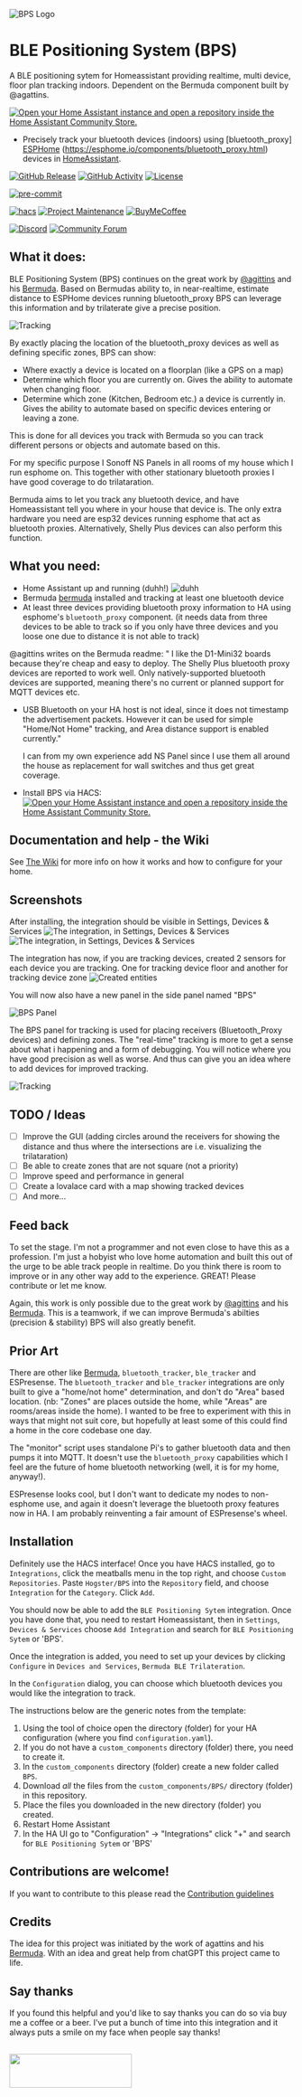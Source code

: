 ![BPS Logo](img/icon.png)
# BLE Positioning System (BPS)
A BLE positioning sytem for Homeassistant providing realtime, multi device, floor plan tracking indoors. Dependent on the Bermuda component built by @agattins. 

[![Open your Home Assistant instance and open a repository inside the Home Assistant Community Store.](https://my.home-assistant.io/badges/hacs_repository.svg)](https://my.home-assistant.io/redirect/hacs_repository/?owner=Hogster&repository=BPS&category=Integration)

- Precisely track your bluetooth devices (indoors) using [bluetooth_proxy] [ESPHome](https://esphome.io/) (https://esphome.io/components/bluetooth_proxy.html) devices in [HomeAssistant](https://home-assistant.io/).

[![GitHub Release][releases-shield]][releases]
[![GitHub Activity][commits-shield]][commits]
[![License][license-shield]](LICENSE)

[![pre-commit][pre-commit-shield]][pre-commit]

[![hacs][hacsbadge]][hacs]
[![Project Maintenance][maintenance-shield]][user_profile]
[![BuyMeCoffee][buymecoffeebadge]][buymecoffee]

[![Discord][discord-shield]][discord]
[![Community Forum][forum-shield]][forum]

## What it does:

BLE Positioning System (BPS) continues on the great work by [@agittins](https://github.com/agittins) and his [Bermuda](https://github.com/agittins/bermuda).
Based on Bermudas ability to, in near-realtime, estimate distance to ESPHome devices running bluetooth_proxy BPS can leverage this information and by trilaterate give a precise position.

![Tracking](img/screenshots/bps_tracking.gif)

By exactly placing the location of the bluetooth_proxy devices as well as defining specific zones, BPS can show:
- Where exactly a device is located on a floorplan (like a GPS on a map)
- Determine which floor you are currently on. Gives the ability to automate when changing floor.
- Determine which zone (Kitchen, Bedroom etc.) a device is currently in. Gives the ability to automate based on specific devices entering or leaving a zone. 

This is done for all devices you track with Bermuda so you can track different persons or objects and automate based on this.

For my specific purpose I Sonoff NS Panels in all rooms of my house which I run esphome on. This together with other stationary bluetooth proxies I have good coverage to do trilataration.

Bermuda aims to let you track any bluetooth device, and have Homeassistant tell you where in your house that device is. The only extra hardware you need are esp32 devices running esphome that act as bluetooth proxies. Alternatively, Shelly Plus devices can also perform this function.

## What you need:

- Home Assistant up and running (duhh!)
![duhh](https://media.tenor.com/bZzADZu6H1AAAAAM/disappointed-facepalm.gif)
- Bermuda [bermuda] installed and tracking at least one bluetooth device
- At least three devices providing bluetooth proxy information to HA using esphome's `bluetooth_proxy` component. (it needs data from three devices to be able to track so if you only have three devices and you loose one due to distance it is not able to track)

@agittins writes on the Bermuda readme:
"  I like the D1-Mini32 boards because they're cheap and easy to deploy.
  The Shelly Plus bluetooth proxy devices are reported to work well.
  Only natively-supported bluetooth devices are supported, meaning there's no current or planned support for MQTT devices etc.

- USB Bluetooth on your HA host is not ideal, since it does not timestamp the advertisement packets.
  However it can be used for simple "Home/Not Home" tracking, and Area distance support is enabled currently."

  I can from my own experience add NS Panel since I use them all around the house as replacement for wall switches and thus get great coverage.


- Install BPS via HACS: [![Open your Home Assistant instance and open a repository inside the Home Assistant Community Store.](https://my.home-assistant.io/badges/hacs_repository.svg)](https://my.home-assistant.io/redirect/hacs_repository/?owner=Hogster&repository=BPS&category=Integration)

## Documentation and help - the Wiki

See [The Wiki](https://github.com/Hogster/ble_pos_sys/wiki/) for more info on how it works and how to configure for your home.

## Screenshots

After installing, the integration should be visible in Settings, Devices & Services
![The integration, in Settings, Devices & Services](img/screenshots/integration1.png)
![The integration, in Settings, Devices & Services](img/screenshots/integration2.png)

The integration has now, if you are tracking devices, created 2 sensors for each device you are tracking. One for tracking device floor and another for tracking device zone
![Created entities](img/screenshots/entities.png)

You will now also have a new panel in the side panel named "BPS"

![BPS Panel](img/screenshots/panel.png)

The BPS panel for tracking is used for placing receivers (Bluetooth_Proxy devices) and defining zones. The "real-time" tracking is more to get a sense about what i happening and a form of debugging. You will notice where you have good precision as well as worse. And thus can give you an idea where to add devices for improved tracking.

![Tracking](img/screenshots/bps_tracking.gif)

## TODO / Ideas

- [ ] Improve the GUI (adding circles around the receivers for showing the distance and thus where the intersections are i.e. visualizing the trilataration)
- [ ] Be able to create zones that are not square (not a priority)
- [ ] Improve speed and performance in general
- [ ] Create a lovalace card with a map showing tracked devices
- [ ] And more...

## Feed back

To set the stage. I'm not a programmer and not even close to have this as a profession. I'm just a hobyist who love home automation and built this out of the urge to be able track people in realtime.
Do you think there is room to improve or in any other way add to the experience. GREAT! Please contribute or let me know.

Again, this work is only possible due to the great work by [@agittins](https://github.com/agittins) and his [Bermuda](https://github.com/agittins/bermuda). This is a teamwork, if we can improve Bermuda's abilties (precision & stability) BPS will also greatly benefit.


## Prior Art

There are other like [Bermuda](https://github.com/agittins/bermuda), `bluetooth_tracker`, `ble_tracker` and ESPresense. 
The `bluetooth_tracker` and `ble_tracker` integrations are only built to give a "home/not home"
determination, and don't do "Area" based location. (nb: "Zones" are places outside the
home, while "Areas" are rooms/areas inside the home). I wanted to be free to experiment with
this in ways that might not suit core, but hopefully at least some of this could find
a home in the core codebase one day.

The "monitor" script uses standalone Pi's to gather bluetooth data and then pumps it into
MQTT. It doesn't use the `bluetooth_proxy` capabilities which I feel are the future of
home bluetooth networking (well, it is for my home, anyway!).

ESPresense looks cool, but I don't want to dedicate my nodes to non-esphome use, and again
it doesn't leverage the bluetooth proxy features now in HA. I am probably reinventing
a fair amount of ESPresense's wheel.

## Installation

Definitely use the HACS interface! Once you have HACS installed, go to `Integrations`, click the
meatballs menu in the top right, and choose `Custom Repositories`. Paste `Hogster/BPS` into
the `Repository` field, and choose `Integration` for the `Category`. Click `Add`.

You should now be able to add the `BLE Positioning Sytem` integration. Once you have done that,
you need to restart Homeassistant, then in `Settings`, `Devices & Services` choose `Add Integration`
and search for `BLE Positioning Sytem` or 'BPS'. 

Once the integration is added, you need to set up your devices by clicking `Configure` in `Devices and Services`,
`Bermuda BLE Trilateration`.

In the `Configuration` dialog, you can choose which bluetooth devices you would like the integration to track.

The instructions below are the generic notes from the template:

1. Using the tool of choice open the directory (folder) for your HA configuration (where you find `configuration.yaml`).
2. If you do not have a `custom_components` directory (folder) there, you need to create it.
3. In the `custom_components` directory (folder) create a new folder called `BPS`.
4. Download _all_ the files from the `custom_components/BPS/` directory (folder) in this repository.
5. Place the files you downloaded in the new directory (folder) you created.
6. Restart Home Assistant
7. In the HA UI go to "Configuration" -> "Integrations" click "+" and search for `BLE Positioning Sytem` or 'BPS'

<!---->

## Contributions are welcome!

If you want to contribute to this please read the [Contribution guidelines](CONTRIBUTING.md)

## Credits

The idea for this project was initiated by the work of agattins and his [Bermuda](https://github.com/agittins/bermuda). With an idea and great help from chatGPT this project came to life.

## Say thanks

If you found this helpful and you'd like to say thanks you can do so via buy me a coffee or a beer.
I've put a bunch of time into this integration and it always puts a smile on my face when people say thanks!

<a href="https://www.buymeacoffee.com/hogster" target="_blank"><img src="https://cdn.buymeacoffee.com/buttons/v2/default-yellow.png" height="60" width="217"></a>
---

[integration_blueprint]: https://github.com/custom-components/integration_blueprint
[buymecoffee]: https://buymeacoffee.com/hogster
[buymecoffeebadge]: https://img.shields.io/badge/buy%20me%20a%20coffee-donate-yellow.svg?style=for-the-badge
[commits-shield]: https://img.shields.io/github/commit-activity/y/Hogster/ble_pos_sys.svg?style=for-the-badge
[commits]: https://github.com/Hogster/BPS/commits/main
[hacs]: https://hacs.xyz
[hacsbadge]: https://img.shields.io/badge/HACS-Custom-orange.svg?style=for-the-badge
[discord]: https://discord.gg/Qa5fW2R
[discord-shield]: https://img.shields.io/discord/330944238910963714.svg?style=for-the-badge
[exampleimg]: example.png
[forum-shield]: https://img.shields.io/badge/community-forum-brightgreen.svg?style=for-the-badge
[forum]: https://community.home-assistant.io/
[license-shield]: https://img.shields.io/github/license/Hogster/BPS.svg?style=for-the-badge
[maintenance-shield]: https://img.shields.io/badge/maintainer-%40Hogster-blue.svg?style=for-the-badge
[pre-commit]: https://github.com/pre-commit/pre-commit
[pre-commit-shield]: https://img.shields.io/badge/pre--commit-enabled-brightgreen?style=for-the-badge
[releases-shield]: https://img.shields.io/github/release/Hogster/BPS.svg?style=for-the-badge
[releases]: https://github.com/Hogster/BPS/releases
[user_profile]: https://github.com/Hogster
[bermuda]: https://github.com/agittins/bermuda
